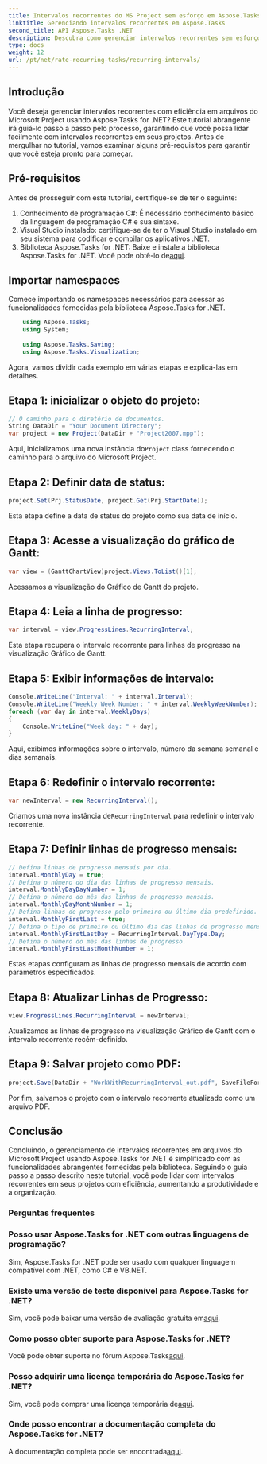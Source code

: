 ```yaml
---
title: Intervalos recorrentes do MS Project sem esforço em Aspose.Tasks
linktitle: Gerenciando intervalos recorrentes em Aspose.Tasks
second_title: API Aspose.Tasks .NET
description: Descubra como gerenciar intervalos recorrentes sem esforço no MS Project usando Aspose.Tasks for .NET.
type: docs
weight: 12
url: /pt/net/rate-recurring-tasks/recurring-intervals/
---
```

## Introdução
Você deseja gerenciar intervalos recorrentes com eficiência em arquivos do Microsoft Project usando Aspose.Tasks for .NET? Este tutorial abrangente irá guiá-lo passo a passo pelo processo, garantindo que você possa lidar facilmente com intervalos recorrentes em seus projetos. Antes de mergulhar no tutorial, vamos examinar alguns pré-requisitos para garantir que você esteja pronto para começar.
## Pré-requisitos
Antes de prosseguir com este tutorial, certifique-se de ter o seguinte:
1. Conhecimento de programação C#: É necessário conhecimento básico da linguagem de programação C# e sua sintaxe.
2. Visual Studio instalado: certifique-se de ter o Visual Studio instalado em seu sistema para codificar e compilar os aplicativos .NET.
3. Biblioteca Aspose.Tasks for .NET: Baixe e instale a biblioteca Aspose.Tasks for .NET. Você pode obtê-lo de[aqui](https://releases.aspose.com/tasks/net/).

## Importar namespaces
Comece importando os namespaces necessários para acessar as funcionalidades fornecidas pela biblioteca Aspose.Tasks for .NET.
   
```csharp
    using Aspose.Tasks;
    using System;
    
    using Aspose.Tasks.Saving;
    using Aspose.Tasks.Visualization;
```
Agora, vamos dividir cada exemplo em várias etapas e explicá-las em detalhes.
## Etapa 1: inicializar o objeto do projeto:
```csharp
// O caminho para o diretório de documentos.
String DataDir = "Your Document Directory";
var project = new Project(DataDir + "Project2007.mpp");
```
 Aqui, inicializamos uma nova instância do`Project` class fornecendo o caminho para o arquivo do Microsoft Project.
## Etapa 2: Definir data de status:
```csharp
project.Set(Prj.StatusDate, project.Get(Prj.StartDate));
```
Esta etapa define a data de status do projeto como sua data de início.
## Etapa 3: Acesse a visualização do gráfico de Gantt:
```csharp
var view = (GanttChartView)project.Views.ToList()[1];
```
Acessamos a visualização do Gráfico de Gantt do projeto.
## Etapa 4: Leia a linha de progresso:
```csharp
var interval = view.ProgressLines.RecurringInterval;
```
Esta etapa recupera o intervalo recorrente para linhas de progresso na visualização Gráfico de Gantt.
## Etapa 5: Exibir informações de intervalo:
```csharp
Console.WriteLine("Interval: " + interval.Interval);
Console.WriteLine("Weekly Week Number: " + interval.WeeklyWeekNumber);
foreach (var day in interval.WeeklyDays)
{
    Console.WriteLine("Week day: " + day);
}
```
Aqui, exibimos informações sobre o intervalo, número da semana semanal e dias semanais.
## Etapa 6: Redefinir o intervalo recorrente:
```csharp
var newInterval = new RecurringInterval();
```
 Criamos uma nova instância de`RecurringInterval` para redefinir o intervalo recorrente.
## Etapa 7: Definir linhas de progresso mensais:
```csharp
// Defina linhas de progresso mensais por dia.
interval.MonthlyDay = true;
// Defina o número do dia das linhas de progresso mensais.
interval.MonthlyDayDayNumber = 1;
// Defina o número do mês das linhas de progresso mensais.
interval.MonthlyDayMonthNumber = 1;
// Defina linhas de progresso pelo primeiro ou último dia predefinido.
interval.MonthlyFirstLast = true;
// Defina o tipo de primeiro ou último dia das linhas de progresso mensais.
interval.MonthlyFirstLastDay = RecurringInterval.DayType.Day;
// Defina o número do mês das linhas de progresso.
interval.MonthlyFirstLastMonthNumber = 1;
```
Estas etapas configuram as linhas de progresso mensais de acordo com parâmetros especificados.
## Etapa 8: Atualizar Linhas de Progresso:
```csharp
view.ProgressLines.RecurringInterval = newInterval;
```
Atualizamos as linhas de progresso na visualização Gráfico de Gantt com o intervalo recorrente recém-definido.
## Etapa 9: Salvar projeto como PDF:
```csharp
project.Save(DataDir + "WorkWithRecurringInterval_out.pdf", SaveFileFormat.Pdf);
```
Por fim, salvamos o projeto com o intervalo recorrente atualizado como um arquivo PDF.

## Conclusão
Concluindo, o gerenciamento de intervalos recorrentes em arquivos do Microsoft Project usando Aspose.Tasks for .NET é simplificado com as funcionalidades abrangentes fornecidas pela biblioteca. Seguindo o guia passo a passo descrito neste tutorial, você pode lidar com intervalos recorrentes em seus projetos com eficiência, aumentando a produtividade e a organização.
### Perguntas frequentes
### Posso usar Aspose.Tasks for .NET com outras linguagens de programação?
Sim, Aspose.Tasks for .NET pode ser usado com qualquer linguagem compatível com .NET, como C# e VB.NET.
### Existe uma versão de teste disponível para Aspose.Tasks for .NET?
 Sim, você pode baixar uma versão de avaliação gratuita em[aqui](https://releases.aspose.com/).
### Como posso obter suporte para Aspose.Tasks for .NET?
 Você pode obter suporte no fórum Aspose.Tasks[aqui](https://forum.aspose.com/c/tasks/15).
### Posso adquirir uma licença temporária do Aspose.Tasks for .NET?
 Sim, você pode comprar uma licença temporária de[aqui](https://purchase.aspose.com/temporary-license/).
### Onde posso encontrar a documentação completa do Aspose.Tasks for .NET?
 A documentação completa pode ser encontrada[aqui](https://reference.aspose.com/tasks/net/).
